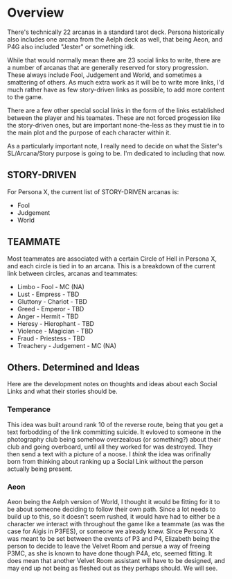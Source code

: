 # Overview
There's technically 22 arcanas in a standard tarot deck. Persona historically also includes one arcana from the Aelph deck as well, that being Aeon, and P4G also included "Jester" or something idk.

While that would normally mean there are 23 social links to write, there are a number of arcanas that are generally reserved for story progression. These always include Fool, Judgement and World, and sometimes a smattering of others. As much extra work as it will be to write more links, I'd much rather have as few story-driven links as possible, to add more content to the game.

There are a few other special social links in the form of the links established between the player and his teamates. These are not forced progession like the story-driven ones, but are important none-the-less as they must tie in to the main plot and the purpose of each character within it.


As a particularly important note, I really need to decide on what the Sister's SL/Arcana/Story purpose is going to be. I'm dedicated to including that now.


## STORY-DRIVEN
For Persona X, the current list of STORY-DRIVEN arcanas is:
- Fool
- Judgement
- World


## TEAMMATE
Most teammates are associated with a certain Circle of Hell in Persona X, and each circle is tied in to an arcana. This is a breakdown of the current link between circles, arcanas and teammates:
- Limbo     - Fool          - MC (NA)
- Lust      - Empress       - TBD
- Gluttony  - Chariot       - TBD
- Greed     - Emperor       - TBD
- Anger     - Hermit        - TBD
- Heresy    - Hierophant    - TBD
- Violence  - Magician      - TBD
- Fraud     - Priestess     - TBD
- Treachery - Judgement     - MC (NA)


## Others. Determined and Ideas
Here are the development notes on thoughts and ideas about each Social Links and what their stories should be.


### Temperance
This idea was built around rank 10 of the reverse route, being that you get a text forbodding of the link committing suicide. It evloved to someone in the photography club being somehow overzealous (or something?) about their club and going overboard, until all they worked for was destroyed. They then send a text with a picture of a noose. I _think_ the idea was orifinally born from thinking about ranking up a Social Link without the person actually being present.


### Aeon
Aeon being the Aelph version of World, I thought it would be fitting for it to be about someone deciding to follow their own path. Since a lot needs to build up to this, so it doesn't seem rushed, it would have had to either be a character we interact with throughout the game like a teammate (as was the case for Aigis in P3FES), or someone we already knew. Since Persona X was meant to be set between the events of P3 and P4, Elizabeth being the person to decide to leave the Velvet Room and persue a way of freeing P3MC, as she is known to have done though P4A, etc, seemed fitting. It does mean that another Velvet Room assistant will have to be designed, and may end up not being as fleshed out as they perhaps should. We will see.